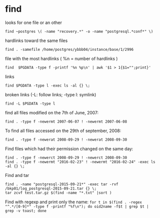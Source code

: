# find

looks for one file or an other
```
find ~postgres \( -name "recovery.*" -o -name "postgresql.*conf*" \)
```

hardlinks toward the same files
```
find . -samefile /home/postgres/ybbb04/instance/base/1/2996
```

file with the most hardlinks ( %n = number of hardlinks )
```
find  $PGDATA -type f -printf '%n %p\n' | awk '$1 > 1{$1="";print}'
```

links
```
find $PGDATA -type l -exec ls -al {} \;
```

broken links (-L: follow links; -type l: symlink)
```
find -L $PGDATA -type l
```

find all files modified on the 7th of June, 2007:
```
find . -type f -newermt 2007-06-07 ! -newermt 2007-06-08
```

To find all files accessed on the 29th of september, 2008:
```
find . -type f -newerat 2008-09-29 ! -newerat 2008-09-30
```

Find files which had their permission changed on the same day:
```
find . -type f -newerct 2008-09-29 ! -newerct 2008-09-30
find . -type f -newermt "2016-02-23" ! -newermt "2016-02-24" -exec ls -al {} \;
```

Find and tar
```
find . -name "postgresql-2015-09-21*" -exec tar -rvf /bkp01/log_postgresql-2015-09-21.tar {} \;
tar zcvf test.tar.gz $(find -name "*.txt" |sort )
```
		
Find with regexp and print only the name:
`
for t in $(find . -regex "^.*/[0-9]*" -type f -printf "%f\n"); do oid2name -f$t | grep $t | grep -v toast; done
`

